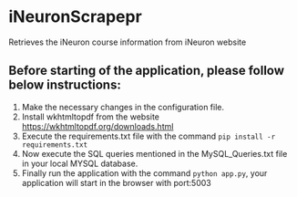 # iNeuronScrapepr
Retrieves the iNeuron course information from iNeuron website

## Before starting of the application, please follow below instructions:

1. Make the necessary changes in the configuration file.
2. Install wkhtmltopdf from the website https://wkhtmltopdf.org/downloads.html
3. Execute the requirements.txt file with the command ``` pip install -r requirements.txt ```
4. Now execute the SQL queries mentioned in the MySQL_Queries.txt file in your local MYSQL database.
5. Finally run the application with the command ``` python app.py ```, your application will start in the browser with port:5003